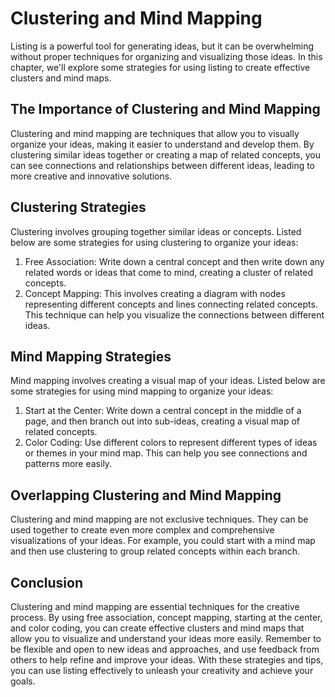 Clustering and Mind Mapping
=======================================================================

Listing is a powerful tool for generating ideas, but it can be overwhelming without proper techniques for organizing and visualizing those ideas. In this chapter, we'll explore some strategies for using listing to create effective clusters and mind maps.

The Importance of Clustering and Mind Mapping
---------------------------------------------

Clustering and mind mapping are techniques that allow you to visually organize your ideas, making it easier to understand and develop them. By clustering similar ideas together or creating a map of related concepts, you can see connections and relationships between different ideas, leading to more creative and innovative solutions.

Clustering Strategies
---------------------

Clustering involves grouping together similar ideas or concepts. Listed below are some strategies for using clustering to organize your ideas:

1. Free Association: Write down a central concept and then write down any related words or ideas that come to mind, creating a cluster of related concepts.
2. Concept Mapping: This involves creating a diagram with nodes representing different concepts and lines connecting related concepts. This technique can help you visualize the connections between different ideas.

Mind Mapping Strategies
-----------------------

Mind mapping involves creating a visual map of your ideas. Listed below are some strategies for using mind mapping to organize your ideas:

1. Start at the Center: Write down a central concept in the middle of a page, and then branch out into sub-ideas, creating a visual map of related concepts.
2. Color Coding: Use different colors to represent different types of ideas or themes in your mind map. This can help you see connections and patterns more easily.

Overlapping Clustering and Mind Mapping
---------------------------------------

Clustering and mind mapping are not exclusive techniques. They can be used together to create even more complex and comprehensive visualizations of your ideas. For example, you could start with a mind map and then use clustering to group related concepts within each branch.

Conclusion
----------

Clustering and mind mapping are essential techniques for the creative process. By using free association, concept mapping, starting at the center, and color coding, you can create effective clusters and mind maps that allow you to visualize and understand your ideas more easily. Remember to be flexible and open to new ideas and approaches, and use feedback from others to help refine and improve your ideas. With these strategies and tips, you can use listing effectively to unleash your creativity and achieve your goals.

